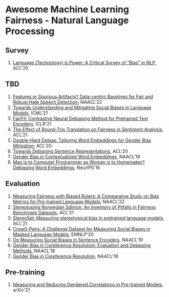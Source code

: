 # Awesome Machine Learning Fairness - Natural Language Processing

## Survey

1. [Language (Technology) is Power: A Critical Survey of “Bias” in NLP](https://aclanthology.org/2020.acl-main.485.pdf), ACL'20

## TBD

1. [Features or Spurious Artifacts? Data-centric Baselines for Fair and Robust Hate Speech Detection](https://aclanthology.org/2022.naacl-main.221.pdf), NAACL'22
1. [Towards Understanding and Mitigating Social Biases in Language Models](http://proceedings.mlr.press/v139/liang21a/liang21a.pdf), ICML'21
1. [FairFil: Contrastive Neural Debiasing Method for Pretrained Text Encoders](https://openreview.net/pdf?id=N6JECD-PI5w), ICLR'21
1. [The Effect of Round-Trip Translation on Fairness in Sentiment Analysis](https://aclanthology.org/2021.emnlp-main.363.pdf), ACL'21
1. [Double-Hard Debias: Tailoring Word Embeddings for Gender Bias Mitigation](https://aclanthology.org/2020.acl-main.484.pdf), ACL'20
1. [Towards Debiasing Sentence Representations](https://aclanthology.org/2020.acl-main.488.pdf), ACL'20
1. [Gender Bias in Contextualized Word Embeddings](https://aclanthology.org/N19-1064.pdf), NAACL'19
1. [Man is to Computer Programmer as Woman is to Homemaker? Debiasing Word Embeddings](https://proceedings.neurips.cc/paper/2016/file/a486cd07e4ac3d270571622f4f316ec5-Paper.pdf), NeurIPS'16

## Evaluation

1. [Measuring Fairness with Biased Rulers: A Comparative Study on Bias Metrics for Pre-trained Language Models](https://aclanthology.org/2022.naacl-main.122.pdf), NAACL'22
1. [Stereotyping Norwegian Salmon: An Inventory of Pitfalls in Fairness Benchmark Datasets](https://aclanthology.org/2021.acl-long.81.pdf), ACL'21
1. [StereoSet: Measuring stereotypical bias in pretrained language models](https://aclanthology.org/2021.acl-long.416.pdf), ACL'21
1. [CrowS-Pairs: A Challenge Dataset for Measuring Social Biases in Masked Language Models](https://aclanthology.org/2020.emnlp-main.154.pdf), EMNLP'20
1. [On Measuring Social Biases in Sentence Encoders](https://aclanthology.org/N19-1063.pdf), NAACL'19
1. [Gender Bias in Coreference Resolution: Evaluation and Debiasing Methods](https://aclanthology.org/N18-2003.pdf), NAACL'18
1. [Gender Bias in Coreference Resolution](https://aclanthology.org/N18-2002.pdf), NAACL'18

## Pre-training

1. [Measuring and Reducing Gendered Correlations in Pre-trained Models](https://arxiv.org/pdf/2010.06032.pdf), arXiv'21